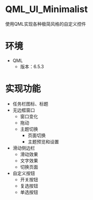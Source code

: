# QML_UI_Minimalist

使用QML实现各种极简风格的自定义控件

# 环境

+ QML
  + 版本：6.5.3

# 实现功能

+ 任务栏图标、标题
+ 无边框窗口
  + 窗口变化
  + 拖动
  + 主题切换
    + 页面切换
    + 主题预览和设置
+ 滑动侧边栏
  + 滑动效果
  + 文字效果
  + 切换页面
+ 自定义按钮
  + 开关按钮
  + 复选按钮
  + 单选按钮

